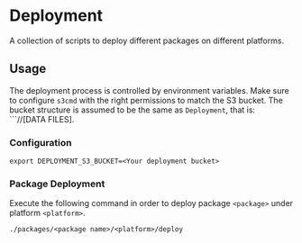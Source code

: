 # Deployment

A collection of scripts to deploy different packages on different platforms.

## Usage

The deployment process is controlled by environment variables. Make sure to configure ```s3cmd``` with the right permissions to match the S3 bucket. The bucket structure is assumed to be the same as ```Deployment```, that is: ```<package>/<platform>/[DATA FILES].

### Configuration

```
export DEPLOYMENT_S3_BUCKET=<Your deployment bucket>
```

### Package Deployment

Execute the following command in order to deploy package ```<package>``` under platform ```<platform>```.
```
./packages/<package name>/<platform>/deploy
```
